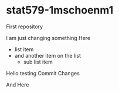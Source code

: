 # stat579-1mschoenm1
First repository

I am just changing something Here
- list item
- and another item on the list
     - sub list item

Hello testing Commit Changes

And Here


